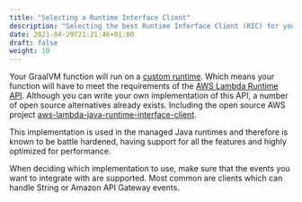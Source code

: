 ```yaml
---
title: "Selecting a Runtime Interface Client"
description: "Selecting the best Runtime Inferface Client (RIC) for your application"
date: 2021-04-29T21:21:46+01:00
draft: false
weight: 10
---
```


Your GraalVM function will run on a [custom runtime](https://docs.aws.amazon.com/lambda/latest/dg/runtimes-custom.html). Which means your function will have to meet the requirements of
the [AWS Lambda Runtime API](https://docs.aws.amazon.com/lambda/latest/dg/runtimes-api.html). Although you can write 
your own implementation of this API, a number of open source alternatives already exists. Including the open source AWS project
[aws-lambda-java-runtime-interface-client](https://github.com/aws/aws-lambda-java-libs/tree/master/aws-lambda-java-runtime-interface-client).

This implementation is used in the managed Java runtimes and therefore is known to be battle hardened, having support
for all the features and highly optimized for performance.

When deciding which implementation to use, make sure that the events you want to integrate with are supported. Most
common are clients which can handle String or Amazon API Gateway events.

